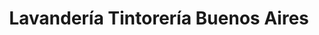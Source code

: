 ---
title: "Lavandería Tintorería Buenos Aires"
url: /sonseca/lavanderia-tintoreria-buenos-aires/
shop: lavandería
---